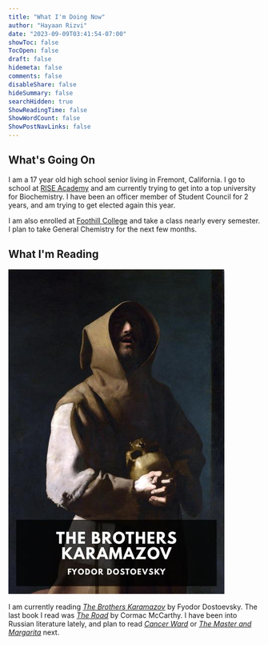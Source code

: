 ```yaml
---
title: "What I'm Doing Now"
author: "Hayaan Rizvi"
date: "2023-09-09T03:41:54-07:00"
showToc: false
TocOpen: false
draft: false
hidemeta: false
comments: false
disableShare: false
hideSummary: false
searchHidden: true
ShowReadingTime: false
ShowWordCount: false
ShowPostNavLinks: false
---
```


## What's Going On

I am a 17 year old high school senior living in Fremont, California. I go to school at [RISE Academy](https://www.riseacademy.education/) and am currently trying to get into a top university for Biochemistry. I have been an officer member of Student Council for 2 years, and am trying to get elected again this year.

I am also enrolled at [Foothill College](https://www.foothill.edu/) and take a class nearly every semester. I plan to take General Chemistry for the next few months.

## What I'm Reading

![](cover.jpg)

I am currently reading [_The Brothers Karamazov_](https://en.wikipedia.org/wiki/The_Brothers_Karamazov) by Fyodor Dostoevsky. The last book I read was [_The Road_](https://en.wikipedia.org/wiki/The_Road) by Cormac McCarthy. I have been into Russian literature lately, and plan to read [_Cancer Ward_](https://en.wikipedia.org/wiki/Cancer_Ward) or [_The Master and Margarita_](https://en.wikipedia.org/wiki/The_Master_and_Margarita) next.

